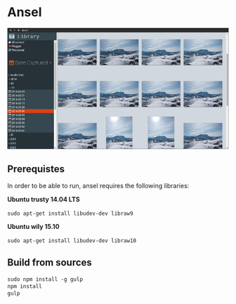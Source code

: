 # Ansel

![](ansel.jpg)

## Prerequistes

In order to be able to run, ansel requires the following libraries:

**Ubuntu trusty 14.04 LTS**

`sudo apt-get install libudev-dev libraw9`

**Ubuntu wily 15.10**

`sudo apt-get install libudev-dev libraw10`

## Build from sources

```
sudo npm install -g gulp
npm install
gulp
```
